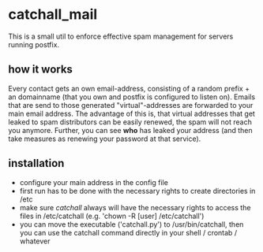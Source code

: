 # catchall_mail
This is a small util to enforce effective spam management for servers running postfix.

## how it works
Every contact gets an own email-address, consisting of a random prefix + an domainname (that you own and postfix is configured to listen on).
Emails that are send to those generated "virtual"-addresses are forwarded to your main email address.
The advantage of this is, that virtual addresses that get leaked to spam distributors can be easily renewed, the spam will not reach you anymore. Further, you can see **who** has leaked your address (and then take measures as renewing your password at that service).

## installation
* configure your main address in the config file
* first run has to be done with the necessary rights to create directories in /etc
* make sure *catchall* always will have the necessary rights to access the files in /etc/catchall (e.g. 'chown -R [user] /etc/catchall')
* you can move the executable ('catchall.py') to /usr/bin/catchall, then you can use the catchall command directly in your shell / crontab / whatever
